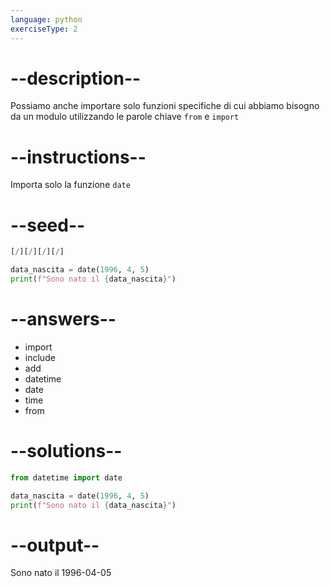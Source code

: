 ```yaml
---
language: python
exerciseType: 2
---
```


# --description--

Possiamo anche importare solo funzioni specifiche di cui abbiamo bisogno da un modulo utilizzando le parole chiave `from` e `import`

# --instructions--

Importa solo la funzione `date`

# --seed--

```python
[/][/][/][/]

data_nascita = date(1996, 4, 5)
print(f"Sono nato il {data_nascita}")
```

# --answers--

- import 
- include 
- add 
- datetime 
- date
- time 
- from 

# --solutions--

```python
from datetime import date

data_nascita = date(1996, 4, 5)
print(f"Sono nato il {data_nascita}")
```

# --output--

Sono nato il 1996-04-05
